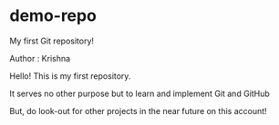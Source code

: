 # demo-repo
My first Git repository!

Author : Krishna

Hello! This is my first repository.

It serves no other purpose but to learn and implement Git and GitHub

But, do look-out for other projects in the near future on this account!

